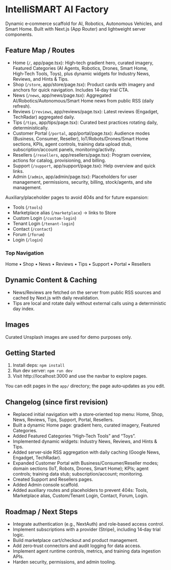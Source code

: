# IntelliSMART AI Factory

Dynamic e‑commerce scaffold for AI, Robotics, Autonomous Vehicles, and Smart Home.
Built with Next.js (App Router) and lightweight server components.

## Feature Map / Routes
- Home (`/`, app/page.tsx): High‑tech gradient hero, curated imagery, Featured Categories (AI Agents, Robotics, Drones, Smart Home, High‑Tech Tools, Toys), plus dynamic widgets for Industry News, Reviews, and Hints & Tips.
- Shop (`/store`, app/store/page.tsx): Product cards with imagery and anchors for quick navigation. Includes 14‑day trial CTA.
- News (`/news`, app/news/page.tsx): Aggregated AI/Robotics/Autonomous/Smart Home news from public RSS (daily refresh).
- Reviews (`/reviews`, app/reviews/page.tsx): Latest reviews (Engadget, TechRadar) aggregated daily.
- Tips (`/tips`, app/tips/page.tsx): Curated best practices rotating daily, deterministically.
- Customer Portal (`/portal`, app/portal/page.tsx): Audience modes (Business, Consumer, Reseller), IoT/Robots/Drones/Smart Home sections, KPIs, agent controls, training data upload stub, subscription/account panels, monitoring/activity.
- Resellers (`/resellers`, app/resellers/page.tsx): Program overview, actions for catalog, provisioning, and billing.
- Support (`/support`, app/support/page.tsx): Help overview and quick links.
- Admin (`/admin`, app/admin/page.tsx): Placeholders for user management, permissions, security, billing, stock/agents, and site management.

Auxiliary/placeholder pages to avoid 404s and for future expansion:
- Tools (`/tools`)
- Marketplace alias (`/marketplace`) → links to Store
- Custom Login (`/custom-login`)
- Tenant Login (`/tenant-login`)
- Contact (`/contact`)
- Forum (`/forum`)
- Login (`/login`)

### Top Navigation
Home • Shop • News • Reviews • Tips • Support • Portal • Resellers

## Dynamic Content & Caching
- News/Reviews are fetched on the server from public RSS sources and cached by Next.js with daily revalidation.
- Tips are local and rotate daily without external calls using a deterministic day index.

## Images
Curated Unsplash images are used for demo purposes only.

## Getting Started
1. Install deps: `npm install`
2. Run dev server: `npm run dev`
3. Visit http://localhost:3000 and use the navbar to explore pages.

You can edit pages in the `app/` directory; the page auto‑updates as you edit.

## Changelog (since first revision)
- Replaced initial navigation with a store‑oriented top menu: Home, Shop, News, Reviews, Tips, Support, Portal, Resellers.
- Built a dynamic Home page: gradient hero, curated imagery, Featured Categories.
- Added Featured Categories “High‑Tech Tools” and “Toys”.
- Implemented dynamic widgets: Industry News, Reviews, and Hints & Tips.
- Added server‑side RSS aggregation with daily caching (Google News, Engadget, TechRadar).
- Expanded Customer Portal with Business/Consumer/Reseller modes; domain sections (IoT, Robots, Drones, Smart Home); KPIs; agent controls; training data stub; subscription/account; monitoring.
- Created Support and Resellers pages.
- Added Admin console scaffold.
- Added auxiliary routes and placeholders to prevent 404s: Tools, Marketplace alias, Custom/Tenant Login, Contact, Forum, Login.

## Roadmap / Next Steps
- Integrate authentication (e.g., NextAuth) and role‑based access control.
- Implement subscriptions with a provider (Stripe), including 14‑day trial logic.
- Build marketplace cart/checkout and product management.
- Add zero‑trust connectors and audit logging for data access.
- Implement agent runtime controls, metrics, and training data ingestion APIs.
- Harden security, permissions, and admin tooling.
